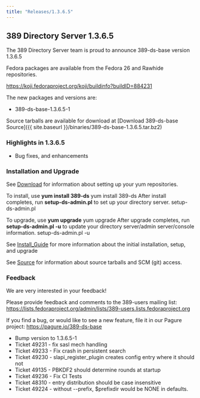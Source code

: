 ```yaml
---
title: "Releases/1.3.6.5"
---
```

389 Directory Server 1.3.6.5
-----------------------------

The 389 Directory Server team is proud to announce 389-ds-base version 1.3.6.5

Fedora packages are available from the Fedora 26 and Rawhide repositories.

https://koji.fedoraproject.org/koji/buildinfo?buildID=884231

The new packages and versions are:

-   389-ds-base-1.3.6.5-1

Source tarballs are available for download at [Download 389-ds-base Source]({{ site.baseurl }}/binaries/389-ds-base-1.3.6.5.tar.bz2)

### Highlights in 1.3.6.5

-   Bug fixes, and enhancements

### Installation and Upgrade

See [Download](../download.html) for information about setting up your yum repositories.

To install, use **yum install 389-ds** yum install 389-ds After install completes, run **setup-ds-admin.pl** to set up your directory server. setup-ds-admin.pl

To upgrade, use **yum upgrade** yum upgrade After upgrade completes, run **setup-ds-admin.pl -u** to update your directory server/admin server/console information. setup-ds-admin.pl -u

See [Install\_Guide](../legacy/install-guide.html) for more information about the initial installation, setup, and upgrade

See [Source](../development/source.html) for information about source tarballs and SCM (git) access.

### Feedback

We are very interested in your feedback!

Please provide feedback and comments to the 389-users mailing list: <https://lists.fedoraproject.org/admin/lists/389-users.lists.fedoraproject.org>

If you find a bug, or would like to see a new feature, file it in our Pagure project: <https://pagure.io/389-ds-base>

- Bump version to 1.3.6.5-1
- Ticket 49231 - fix sasl mech handling
- Ticket 49233 - Fix crash in persistent search
- Ticket 49230 - slapi_register_plugin creates config entry where it should not
- Ticket 49135 - PBKDF2 should determine rounds at startup
- Ticket 49236 - Fix CI Tests
- Ticket 48310 - entry distribution should be case insensitive
- Ticket 49224 - without --prefix, $prefixdir would be NONE in defaults.


